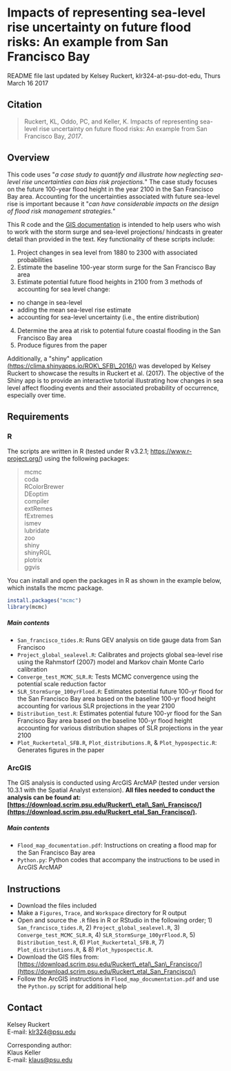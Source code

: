 # Impacts of representing sea-level rise uncertainty on future flood risks: An example from San Francisco Bay

README file last updated by Kelsey Ruckert, klr324-at-psu-dot-edu, Thurs March 16 2017

## Citation
>Ruckert, KL, Oddo, PC, and Keller, K. Impacts of representing sea-level rise uncertainty on future flood risks: An example from San Francisco Bay, *2017*.

## Overview
This code uses "*a case study to quantify and illustrate how neglecting sea-level rise uncertainties can bias risk projections.*" The case study focuses on the future 100-year flood height in the year 2100 in the San Francisco Bay area. Accounting for the uncertainties associated with future sea-level rise is important because it "*can have considerable impacts on the design of flood risk management strategies.*"

This R code and the [GIS documentation](https://download.scrim.psu.edu/Ruckert_etal_San_Francisco/) is intended to help users who wish to work with the storm surge and sea-level projections/ hindcasts in greater detail than provided in the text. Key functionality of these scripts include:

1. Project changes in sea level from 1880 to 2300 with associated probabilities
2. Estimate the baseline 100-year storm surge for the San Francisco Bay area
3. Estimate potential future flood heights in 2100 from 3 methods of accounting for sea level change:
  * no change in sea-level
  * adding the mean sea-level rise estimate
  * accounting for sea-level uncertainty (i.e., the entire distribution)
4. Determine the area at risk to potential future coastal flooding in the San Francisco Bay area
5. Produce figures from the paper 


Additionally, a "shiny" application [(https://clima.shinyapps.io/ROK\_SFB\_2016/)](https://clima.shinyapps.io/ROK_SFB_2016/) was developed by Kelsey Ruckert to showcase the results in Ruckert et al. (2017). The objective of the Shiny app is to provide an interactive tutorial illustrating how changes in sea level affect flooding events and their associated probability of occurrence, especially over time.

## Requirements
### R
The scripts are written in R (tested under R v3.2.1;  https://www.r-project.org/) using the following packages:
>mcmc  
coda  
RColorBrewer  
DEoptim  
compiler  
extRemes  
fExtremes  
ismev  
lubridate  
zoo  
shiny  
shinyRGL  
plotrix  
ggvis  

You can install and open the packages in R as shown in the example below, which installs the mcmc package.

```R
install.packages("mcmc")
library(mcmc)
```
##### Main contents
* `San_francisco_tides.R`: Runs GEV analysis on tide gauge data from San Francisco
* `Project_global_sealevel.R`: Calibrates and projects global sea-level rise using the Rahmstorf (2007) model and Markov chain Monte Carlo calibration
* `Converge_test_MCMC_SLR.R`: Tests MCMC convergence using the potential scale reduction factor
* `SLR_StormSurge_100yrFlood.R`: Estimates potential future 100-yr flood for the San Francisco Bay area based on the baseline 100-yr flood height accounting for various SLR projections in the year 2100
* `Distribution_test.R`: Estimates potential future 100-yr flood for the San Francisco Bay area based on the baseline 100-yr flood height accounting for various distribution shapes of SLR projections in the year 2100
* `Plot_Ruckertetal_SFB.R`, `Plot_distributions.R`, & `Plot_hypospectic.R`: Generates figures in the paper

### ArcGIS
The GIS analysis is conducted using ArcGIS ArcMAP (tested under version 10.3.1 with the Spatial Analyst extension). **All files needed to conduct the analysis can be found at: [https://download.scrim.psu.edu/Ruckert\_etal\_San\_Francisco/](https://download.scrim.psu.edu/Ruckert_etal_San_Francisco/).**

##### Main contents
* `Flood_map_documentation.pdf`: Instructions on creating a flood map for the San Francisco Bay area
* `Python.py`: Python codes that accompany the instructions to be used in ArcGIS ArcMAP


## Instructions
* Download the files included
* Make a `Figures`, `Trace`, and `Workspace` directory for R output
* Open and source the `.R` files in R or RStudio in the following order; 1) `San_francisco_tides.R`, 2) `Project_global_sealevel.R`, 3) `Converge_test_MCMC_SLR.R`, 4) `SLR_StormSurge_100yrFlood.R`, 5) `Distribution_test.R`, 6) `Plot_Ruckertetal_SFB.R`, 7) `Plot_distributions.R`, & 8) `Plot_hypospectic.R`.
* Download the GIS files from: [https://download.scrim.psu.edu/Ruckert\_etal\_San\_Francisco/](https://download.scrim.psu.edu/Ruckert_etal_San_Francisco/)
* Follow the ArcGIS instructions in `Flood_map_documentation.pdf` and use the `Python.py` script for additional help

## Contact
Kelsey Ruckert  
E-mail: <klr324@psu.edu>

Corresponding author:  
Klaus Keller  
E-mail: <klaus@psu.edu>
 
